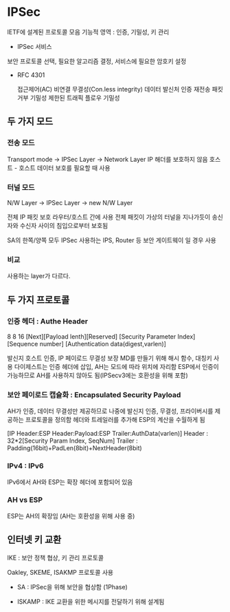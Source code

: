 # IPSec

IETF에 설계된 프로토콜 모음
기능적 영역 : 인증, 기밀성, 키 관리

* IPSec 서비스

보안 프로토콜 선택, 필요한 알고리즘 결정, 서비스에 필요한 암호키 설정

* RFC 4301

  접근제어(AC)
  비연결 무결성(Con.less integrity)
  데이터 발신처 인증
  재전송 패킷 거부
  기밀성
  제한된 트래픽 플로우 기밀성

## 두 가지 모드

### 전송 모드

Transport mode -> IPSec Layer -> Network Layer
IP 해더를 보호하지 않음
호스트 - 호스트 데이터 보호를 필요할 때 사용

### 터널 모드

N/W Layer -> IPSec Layer -> new N/W Layer

전체 IP 패킷 보호
라우터/호스트 간에 사용
전체 패킷이 가상의 터널을 지나가듯이 송신자와 수신자 사이의 침입으로부터 보호됨

SA의 한쪽/양쪽 모두 IPSec 사용하는 IPS, Router 등 보안 게이트웨이 일 경우 사용

### 비교

사용하는 layer가 다르다.

## 두 가지 프로토콜

### 인증 헤더 : Authe Header

  8     8               16
[Next][Payload lenth][Reserved]
[Security Parameter Index]
[Sequence number]
[Authentication data(digest,varlen)]

발신지 호스트 인증, IP 페이로드 무결성 보장
MD를 만들기 위해 해시 함수, 대칭키 사용
다이제스트는 인증 헤더에 삽입, AH는 모드에 따라 위치에 자리함
ESP에서 인증이 가능하므로 AH를 사용하지 않아도 됨(IPSecv3에는 호환성을 위해 포함)

### 보안 페이로드 캡슐화 : Encapsulated Security Payload

AH가 인증, 데이터 무결성만 제공하므로 나중에 발신지 인증, 무결성, 프라이버시를 제공하는 프로토콜을 정의함
헤더와 트레일러를 추가해 ESP의 계산을 수월하게 됨

[IP Header:ESP Header:Payload:ESP Trailer:AuthData(varlen)]
Header : 32*2[Security Param Index, SeqNum]
Trailer : Padding(16bit)+PadLen(8bit)+NextHeader(8bit)

### IPv4 : IPv6

IPv6에서 AH와 ESP는 확장 헤더에 포함되어 있음

### AH vs ESP

ESP는 AH의 확장임 (AH는 호환성을 위해 사용 중)

## 인터넷 키 교환

IKE : 보안 정책 협상, 키 관리 프로토콜

Oakley, SKEME, ISAKMP 프로토콜 사용

* SA : IPSec을 위해 보안을 협상함 (1Phase)

* ISKAMP : IKE 교환을 위한 메시지를 전달하기 위해 설계됨